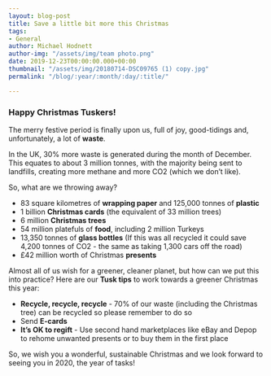 ```yaml
---
layout: blog-post
title: Save a little bit more this Christmas
tags:
- General
author: Michael Hodnett
author-img: "/assets/img/team photo.png"
date: 2019-12-23T00:00:00.000+00:00
thumbnail: "/assets/img/20180714-DSC09765 (1) copy.jpg"
permalink: "/blog/:year/:month/:day/:title/"

---
```

### Happy Christmas Tuskers!

The merry festive period is finally upon us, full of joy, good-tidings and, unfortunately, a lot of **waste**.

In the UK, 30% more waste is generated during the month of December. This equates to about 3 million tonnes, with the majority being sent to landfills, creating more methane and more CO2 (which we don’t like).

So, what are we throwing away?

* 83 square kilometres of **wrapping paper** and 125,000 tonnes of **plastic**
* 1 billion **Christmas cards** (the equivalent of 33 million trees)
* 6 million **Christmas trees**
* 54 million platefuls of **food**, including 2 million Turkeys
* 13,350 tonnes of **glass bottles** (If this was all recycled it could save 4,200 tonnes of CO2 - the same as taking 1,300 cars off the road)
* £42 million worth of Christmas **presents**

Almost all of us wish for a greener, cleaner planet, but how can we put this into practice? Here are our **Tusk tips** to work towards a greener Christmas this year:

* **Recycle, recycle, recycle** - 70% of our waste (including the Christmas tree) can be recycled so please remember to do so
* Send **E-cards**
* **It’s OK to regift** - Use second hand marketplaces like eBay and Depop to rehome unwanted presents or to buy them in the first place

So, we wish you a wonderful, sustainable Christmas and we look forward to seeing you in 2020, the year of tasks!